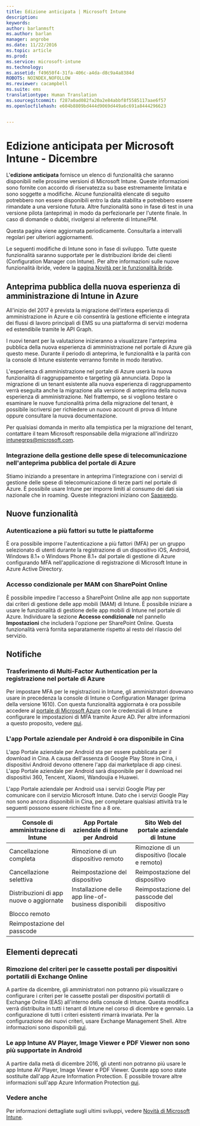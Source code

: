```yaml
---
title: Edizione anticipata | Microsoft Intune
description: 
keywords: 
author: barlanmsft
ms.author: barlan
manager: angrobe
ms.date: 11/22/2016
ms.topic: article
ms.prod: 
ms.service: microsoft-intune
ms.technology: 
ms.assetid: f49650f4-31fa-406c-a4da-d8c9a4a8384d
ROBOTS: NOINDEX,NOFOLLOW
ms.reviewer: cacampbell
ms.suite: ems
translationtype: Human Translation
ms.sourcegitcommit: f287a0ad082fa20a2e84abbf8f5585117aae6f57
ms.openlocfilehash: e604b8809bd444d9069d449a6c691a8444296623


---
```


# <a name="the-early-edition-for-microsoft-intune---december"></a>Edizione anticipata per Microsoft Intune - Dicembre

L'**edizione anticipata** fornisce un elenco di funzionalità che saranno disponibili nelle prossime versioni di Microsoft Intune. Queste informazioni sono fornite con accordo di riservatezza su base estremamente limitata e sono soggette a modifiche. Alcune funzionalità elencate di seguito potrebbero non essere disponibili entro la data stabilita e potrebbero essere rimandate a una versione futura. Altre funzionalità sono in fase di test in una versione pilota (anteprima) in modo da perfezionarle per l'utente finale. In caso di domande o dubbi, rivolgersi al referente di Intune/PM.

Questa pagina viene aggiornata periodicamente. Consultarla a intervalli regolari per ulteriori aggiornamenti.

Le seguenti modifiche di Intune sono in fase di sviluppo. Tutte queste funzionalità saranno supportate per le distribuzioni ibride dei clienti (Configuration Manager con Intune). Per altre informazioni sulle nuove funzionalità ibride, vedere la [pagina Novità per le funzionalità ibride](https://technet.microsoft.com/en-US/library/mt718155(TechNet.10).aspx).

<!--736542-->
## <a name="public-preview-of-the-new-intune-admin-experience-on-azure"></a>Anteprima pubblica della nuova esperienza di amministrazione di Intune in Azure

All'inizio del 2017 è prevista la migrazione dell'intera esperienza di amministrazione in Azure e ciò consentirà la gestione efficiente e integrata dei flussi di lavoro principali di EMS su una piattaforma di servizi moderna ed estendibile tramite le API Graph.

I nuovi tenant per la valutazione inizieranno a visualizzare l'anteprima pubblica della nuova esperienza di amministrazione nel portale di Azure già questo mese. Durante il periodo di anteprima, le funzionalità e la parità con la console di Intune esistente verranno fornite in modo iterativo.

L'esperienza di amministrazione nel portale di Azure userà la nuova funzionalità di raggruppamento e targeting già annunciata. Dopo la migrazione di un tenant esistente alla nuova esperienza di raggruppamento verrà eseguita anche la migrazione alla versione di anteprima della nuova esperienza di amministrazione. Nel frattempo, se si vogliono testare o esaminare le nuove funzionalità prima della migrazione del tenant, è possibile iscriversi per richiedere un nuovo account di prova di Intune oppure consultare la nuova documentazione.

Per qualsiasi domanda in merito alla tempistica per la migrazione del tenant, contattare il team Microsoft responsabile della migrazione all'indirizzo [intunegrps@microsoft.com](mailto:intunegrps@microsoft.com).

### <a name="telecom-expense-management-integration-in-public-preview-of-azure-portal--747605--"></a>Integrazione della gestione delle spese di telecomunicazione nell'anteprima pubblica del portale di Azure<!--747605-->
Stiamo iniziando a presentare in anteprima l'integrazione con i servizi di gestione delle spese di telecomunicazione di terze parti nel portale di Azure. È possibile usare Intune per imporre limiti al consumo dei dati sia nazionale che in roaming. Queste integrazioni iniziano con [Saaswedo](http://www.saaswedo.com).

## <a name="new-capabilities"></a>Nuove funzionalità

### <a name="multi-factor-authentication-across-all-platforms---747590--"></a>Autenticazione a più fattori su tutte le piattaforme <!--747590-->
È ora possibile imporre l'autenticazione a più fattori (MFA) per un gruppo selezionato di utenti durante la registrazione di un dispositivo iOS, Android, Windows 8.1+ o Windows Phone 8.1+ dal portale di gestione di Azure configurando MFA nell'applicazione di registrazione di Microsoft Intune in Azure Active Directory.

### <a name="conditional-access-for-mam-with-sharepoint-online---vso-679339--"></a>Accesso condizionale per MAM con SharePoint Online <!--VSO 679339-->
È possibile impedire l'accesso a SharePoint Online alle app non supportate dai criteri di gestione delle app mobili (MAM) di Intune.  È possibile iniziare a usare le funzionalità di gestione delle app mobili di Intune nel portale di Azure. Individuare la sezione __Accesso condizionale__ nel pannello __Impostazioni__ che includerà l'opzione per SharePoint Online. Questa funzionalità verrà fornita separatamente rispetto al resto del rilascio del servizio.

## <a name="notices"></a>Notifiche

### <a name="multi-factor-authentication-on-enrollment-moving-to-the-azure-portal---vso-750545--"></a>Trasferimento di Multi-Factor Authentication per la registrazione nel portale di Azure <!--VSO 750545-->
Per impostare MFA per le registrazioni in Intune, gli amministratori dovevano usare in precedenza la console di Intune o Configuration Manager (prima della versione 1610). Con questa funzionalità aggiornata è ora possibile accedere al [portale di Microsoft Azure](https://manage.windowsazure.com) con le credenziali di Intune e configurare le impostazioni di MFA tramite Azure AD. Per altre informazioni a questo proposito, vedere [qui](https://aka.ms/mfa_ad).

### <a name="company-portal-app-for-android-now-available-in-china---vso-658093--"></a>L'app Portale aziendale per Android è ora disponibile in Cina <!--VSO 658093-->
L'app Portale aziendale per Android sta per essere pubblicata per il download in Cina. A causa dell'assenza di Google Play Store in Cina, i dispositivi Android devono ottenere l'app dai marketplace di app cinesi. L'app Portale aziendale per Android sarà disponibile per il download nei dispositivi 360, Tencent, Xiaomi, Wandoujia e Huawei. 

L'app Portale aziendale per Android usa i servizi Google Play per comunicare con il servizio Microsoft Intune. Dato che i servizi Google Play non sono ancora disponibili in Cina, per completare qualsiasi attività tra le seguenti possono essere richieste fino a 8 ore. 

|Console di amministrazione di Intune| App Portale aziendale di Intune per Android |Sito Web del portale aziendale di Intune|   
|---|---|---|
|Cancellazione completa| Rimozione di un dispositivo remoto| Rimozione di un dispositivo (locale e remoto)|
|Cancellazione selettiva| Reimpostazione del dispositivo| Reimpostazione del dispositivo|
|Distribuzioni di app nuove o aggiornate| Installazione delle app line-of-business disponibili| Reimpostazione del passcode del dispositivo|
|Blocco remoto|||
|Reimpostazione del passcode|||

## <a name="deprecations"></a>Elementi deprecati

### <a name="removal-of-exchange-online-mobile-inbox-policies---770687--"></a>Rimozione del criteri per le cassette postali per dispositivi portatili di Exchange Online <!--770687-->
A partire da dicembre, gli amministratori non potranno più visualizzare o configurare i criteri per le cassette postali per dispositivi portatili di Exchange Online (EAS) all'interno della console di Intune. Questa modifica verrà distribuita in tutti i tenant di Intune nel corso di dicembre e gennaio. La configurazione di tutti i criteri esistenti rimarrà invariata. Per la configurazione dei nuovi criteri, usare Exchange Management Shell. Altre informazioni sono disponibili [qui](https://technet.microsoft.com/en-us/library/bb123783%28v=exchg.150%29.aspx).

### <a name="intune-av-player-image-viewer-and-pdf-viewer-apps-are-no-longer-supported-on-android---747553--"></a>Le app Intune AV Player, Image Viewer e PDF Viewer non sono più supportate in Android <!--747553-->
A partire dalla metà di dicembre 2016, gli utenti non potranno più usare le app Intune AV Player, Image Viewer e PDF Viewer. Queste app sono state sostituite dall'app Azure Information Protection. È possibile trovare altre informazioni sull'app Azure Information Protection [qui](https://docs.microsoft.com/information-protection/rms-client/mobile-app-faq).

### <a name="see-also"></a>Vedere anche
Per informazioni dettagliate sugli ultimi sviluppi, vedere [Novità di Microsoft Intune](whats-new-in-microsoft-intune.md).



<!--HONumber=Nov16_HO4-->


